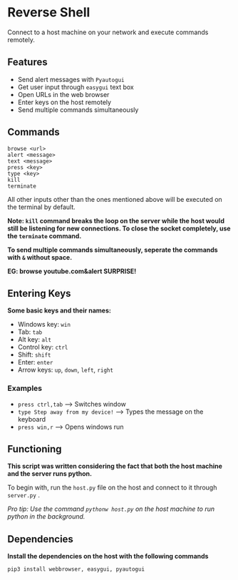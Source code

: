 # Reverse Shell

Connect to a host machine on your network and execute commands remotely. 

## Features

- Send alert messages with `Pyautogui`
- Get user input through `easygui` text box
- Open URLs in the web browser
- Enter keys on the host remotely
- Send multiple commands simultaneously 

## Commands

```
browse <url> 
alert <message>
text <message>
press <key> 
type <key>
kill 
terminate
```
All other inputs other than the ones mentioned above will be executed on the terminal by default.

**Note: `kill` command breaks the loop on the server while the host would still be listening for new connections. To close the socket completely, use the `terminate` command.**

**To send multiple commands simultaneously, seperate the commands with `&` without space.**

**EG: browse youtube.com&alert SURPRISE!**

## Entering Keys

**Some basic keys and their names:**

- Windows key: `win`
- Tab: `tab`
- Alt key: `alt`
- Control key: `ctrl`
- Shift: `shift`
- Enter: `enter`
- Arrow keys: `up`, `down`, `left`, `right`

### Examples
- `press ctrl,tab` --> Switches window
- `type Step away from my device!` --> Types the message on the keyboard
- `press win,r` --> Opens windows run 

## Functioning

**This script was written considering the fact that both the host machine and the server runs python.**

To begin with, run the `host.py` file on the host and connect to it through `server.py` .

*Pro tip: Use the command `pythonw host.py` on the host machine to run python in the background.*

## Dependencies

**Install the dependencies on the host with the following commands**

```
pip3 install webbrowser, easygui, pyautogui
```


